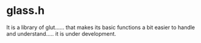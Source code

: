 # glass.h
It is a library of glut...... that makes its basic functions a bit easier to handle and understand..... it is under development.
